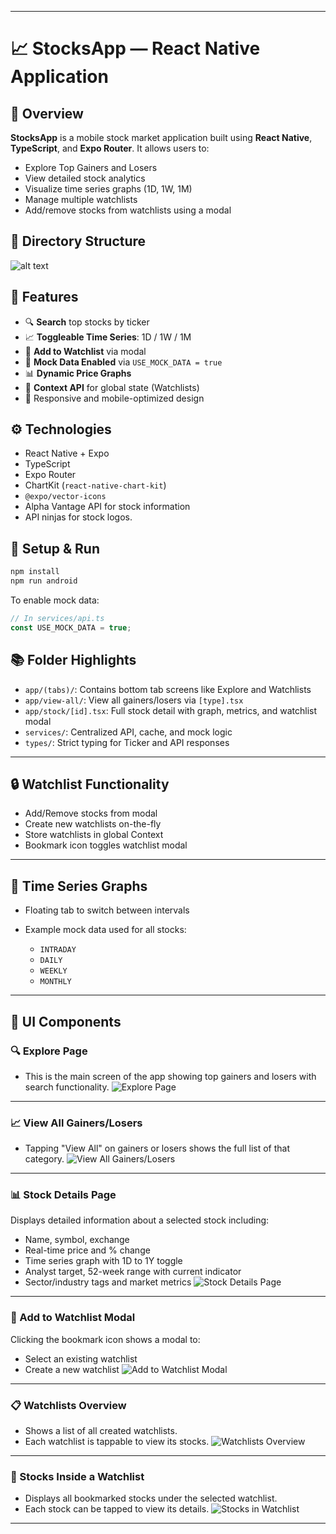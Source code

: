 
---


# 📈 StocksApp — React Native Application

## 🧩 Overview

**StocksApp** is a mobile stock market application built using **React Native**, **TypeScript**, and **Expo Router**. It allows users to:

- Explore Top Gainers and Losers
- View detailed stock analytics
- Visualize time series graphs (1D, 1W, 1M)
- Manage multiple watchlists
- Add/remove stocks from watchlists using a modal



## 📂 Directory Structure

<!-- 
StocksApp/ -->
<!-- ├── app/
│   ├── (tabs)/
│   │   ├── _layout.tsx          # Tabs layout
│   │   ├── explore.tsx          # Explore screen
│   │   └── watchlists.tsx       # Watchlist overview tab
│   ├── stock/
│   │   └── [id].tsx             # Stock detail screen (Dynamic route)
│   ├── view-all/
│   │   └── [type].tsx           # View all gainers/losers
│   ├── watchlist/
│   │   └── [id].tsx             # Watchlist details page
│   ├── _layout.tsx             # Root layout for nested stacks
│   └── +not-found.tsx          # Not found fallback screen
├── components/
│   └── StockCard.tsx           # Reusable stock card component
├── services/
│   ├── api.ts                  # API calls to Alpha Vantage
│   ├── cache.ts                # Caching utilities (if used)
│   ├── mockData.ts             # Offline mock data
│   └── WatchlistContext.tsx    # Context for managing watchlists
├── types/
│   ├── MarketMoversResponse.ts # Interfaces for API responses
│   └── Ticker.ts               # Stock ticker type definition -->
![alt text](documentation/structure.png)




## 🔑 Features

- 🔍 **Search** top stocks by ticker
- 📈 **Toggleable Time Series**: 1D / 1W / 1M 
- 📌 **Add to Watchlist** via modal
- 💬 **Mock Data Enabled** via `USE_MOCK_DATA = true`
- 📊 **Dynamic Price Graphs**
- 🧠 **Context API** for global state (Watchlists)
- 📱 Responsive and mobile-optimized design


## ⚙️ Technologies

- React Native + Expo
- TypeScript
- Expo Router
- ChartKit (`react-native-chart-kit`)
- `@expo/vector-icons`
- Alpha Vantage API for stock information
- API ninjas for stock logos.


## 🚀 Setup & Run

```bash
npm install
npm run android
````

To enable mock data:

```ts
// In services/api.ts
const USE_MOCK_DATA = true;
```



## 📚 Folder Highlights

* `app/(tabs)/`: Contains bottom tab screens like Explore and Watchlists
* `app/view-all/`: View all gainers/losers via `[type].tsx`
* `app/stock/[id].tsx`: Full stock detail with graph, metrics, and watchlist modal
* `services/`: Centralized API, cache, and mock logic
* `types/`: Strict typing for Ticker and API responses

---

## 🔒 Watchlist Functionality

* Add/Remove stocks from modal
* Create new watchlists on-the-fly
* Store watchlists in global Context
* Bookmark icon toggles watchlist modal

---

## 🧪 Time Series Graphs

* Floating tab to switch between intervals
* Example mock data used for all stocks:

  * `INTRADAY`
  * `DAILY`
  * `WEEKLY`
  * `MONTHLY`

---

## 📸 UI Components

### 🔍 Explore Page
- This is the main screen of the app showing top gainers and losers with search functionality.
![Explore Page](documentation/image.png)

---

### 📈 View All Gainers/Losers
- Tapping "View All" on gainers or losers shows the full list of that category.
![View All Gainers/Losers](documentation/image-1.png)

---

### 📊 Stock Details Page
Displays detailed information about a selected stock including:
- Name, symbol, exchange
- Real-time price and % change
- Time series graph with 1D to 1Y toggle
- Analyst target, 52-week range with current indicator
- Sector/industry tags and market metrics
![Stock Details Page](documentation/image-2.png)

---

### 📌 Add to Watchlist Modal
Clicking the bookmark icon shows a modal to:
- Select an existing watchlist
- Create a new watchlist
![Add to Watchlist Modal](documentation/image-3.png)

---

### 📋 Watchlists Overview
- Shows a list of all created watchlists.
- Each watchlist is tappable to view its stocks.
![Watchlists Overview](documentation/image-4.png)

---

### 📂 Stocks Inside a Watchlist
- Displays all bookmarked stocks under the selected watchlist.
- Each stock can be tapped to view its details.
![Stocks in Watchlist](documentation/image-5.png)



---




